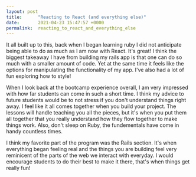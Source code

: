 ```yaml
---
layout: post
title:      "Reacting to React (and everything else)"
date:       2021-04-23 15:47:57 +0000
permalink:  reacting_to_react_and_everything_else
---
```



It all built up to this, back when I began learning ruby I did not anticipate being able to do as much as I am now with React. It's great! I think the biggest takeaway I have from building my rails app is that one can do so much with a smaller amount of code. Yet at the same time it feels like the options for manipulating the functionality of my app. I've also had a lot of fun exploring how to style!

When I look back at the bootcamp experience overall, I am very impressed with how far students can come in such a short time. I think my advice to future students would be to not stress if you don't understand things right away. I feel like it all comes together when you build your project. The lessons will handle teaching you all the pieces, but it's when you put them all together that you really understand how they flow together to make things work. Also, don't sleep on Ruby, the fundementals have come in handy countless times.

I think my favorite part of the program was the Rails section. It's when everything began feeling real and the things you are building feel very reminicent of the parts of the web we interact with everyday. I would encourage students to do their best to make it there, that's when things get really fun!
